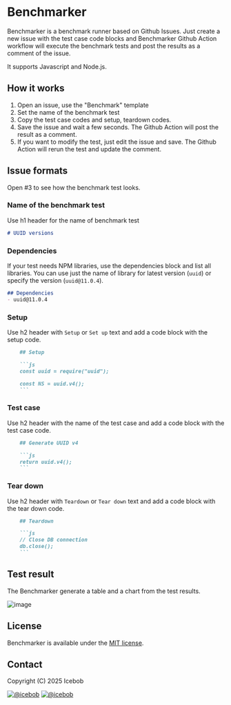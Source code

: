 # Benchmarker

Benchmarker is a benchmark runner based on Github Issues. Just create a new issue with the test case code blocks and Benchmarker Github Action workflow will execute the benchmark tests and post the results as a comment of the issue.

It supports Javascript and Node.js.

## How it works

1. Open an issue, use the "Benchmark" template
2. Set the name of the benchmark test
3. Copy the test case codes and setup, teardown codes.
4. Save the issue and wait a few seconds. The Github Action will post the result as a comment.
5. If you want to modify the test, just edit the issue and save. The Github Action will rerun the test and update the comment.

## Issue formats

Open #3 to see how the benchmark test looks.

### Name of the benchmark test

Use h1 header for the name of benchmark test

```markdown
# UUID versions
```

### Dependencies

If your test needs NPM libraries, use the dependencies block and list all libraries. You can use just the name of library for latest version (`uuid`) or specify the version (`uuid@11.0.4`).

```markdown
## Dependencies
- uuid@11.0.4
```

### Setup

Use h2 header with `Setup` or `Set up` text and add a code block with the setup code.

```markdown
    ## Setup

    ```js
    const uuid = require("uuid");

    const NS = uuid.v4();
    ```
```


### Test case

Use h2 header with the name of the test case and add a code block with the test case code.

```markdown
    ## Generate UUID v4

    ```js
    return uuid.v4();
    ```
```

### Tear down

Use h2 header with `Teardown` or `Tear down` text and add a code block with the tear down code.

```markdown
    ## Teardown

    ```js
    // Close DB connection
    db.close();
    ```
```

## Test result

The Benchmarker generate a table and a chart from the test results.

![image](https://github.com/user-attachments/assets/078addc7-9066-43d4-8112-9bdfe387e9df)


## License
Benchmarker is available under the [MIT license](https://tldrlegal.com/license/mit-license).

## Contact

Copyright (C) 2025 Icebob

[![@icebob](https://img.shields.io/badge/github-icebob-green.svg)](https://github.com/icebob) [![@icebob](https://img.shields.io/badge/twitter-Icebobcsi-blue.svg)](https://twitter.com/Icebobcsi)
